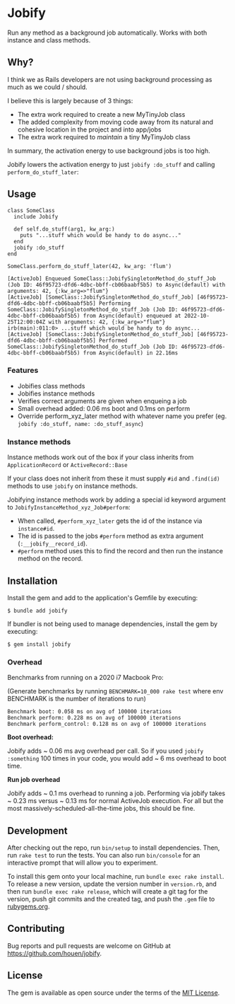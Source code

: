 # Jobify

Run any method as a background job automatically. Works with both instance and class methods.

## Why?

I think we as Rails developers are not using background processing as much as we could / should.

I believe this is largely because of 3 things:

- The extra work required to create a new MyTinyJob class
- The added complexity from moving code away from its natural and cohesive location in the project and into app/jobs
- The extra work required to _maintain_ a tiny MyTinyJob class

In summary, the activation energy to use background jobs is too high.

Jobify lowers the activation energy to just `jobify :do_stuff` and calling `perform_do_stuff_later`:

## Usage

```
class SomeClass
  include Jobify
  
  def self.do_stuff(arg1, kw_arg:) 
    puts "...stuff which would be handy to do async..."
  end
  jobify :do_stuff
end

SomeClass.perform_do_stuff_later(42, kw_arg: 'flum')

[ActiveJob] Enqueued SomeClass::JobifySingletonMethod_do_stuff_Job (Job ID: 46f95723-dfd6-4dbc-bbff-cb06baabf5b5) to Async(default) with arguments: 42, {:kw_arg=>"flum"}
[ActiveJob] [SomeClass::JobifySingletonMethod_do_stuff_Job] [46f95723-dfd6-4dbc-bbff-cb06baabf5b5] Performing SomeClass::JobifySingletonMethod_do_stuff_Job (Job ID: 46f95723-dfd6-4dbc-bbff-cb06baabf5b5) from Async(default) enqueued at 2022-10-25T12:00:04Z with arguments: 42, {:kw_arg=>"flum"}
irb(main):011:0> ...stuff which would be handy to do async...
[ActiveJob] [SomeClass::JobifySingletonMethod_do_stuff_Job] [46f95723-dfd6-4dbc-bbff-cb06baabf5b5] Performed SomeClass::JobifySingletonMethod_do_stuff_Job (Job ID: 46f95723-dfd6-4dbc-bbff-cb06baabf5b5) from Async(default) in 22.16ms
```

### Features

- Jobifies class methods
- Jobifies instance methods
- Verifies correct arguments are given when enqueing a job
- Small overhead added: 0.06 ms boot and 0.1ms on perform
- Override perform_xyz_later method with whatever name you prefer (eg. `jobify :do_stuff, name: :do_stuff_async`)

### Instance methods

Instance methods work out of the box if your class inherits from `ApplicationRecord` or `ActiveRecord::Base`

If your class does not inherit from these it must supply `#id` and `.find(id)` methods to use `jobify` on
instance methods.

Jobifying instance methods work by adding a special id keyword argument to `JobifyInstanceMethod_xyz_Job#perform`:

- When called, `#perform_xyz_later` gets the id of the instance via `instance#id`.
- The id is passed to the jobs `#perform` method as extra argument (`:__jobify__record_id`).
- `#perform` method uses this to find the record and then run the instance method on the record.

## Installation

Install the gem and add to the application's Gemfile by executing:

    $ bundle add jobify

If bundler is not being used to manage dependencies, install the gem by executing:

    $ gem install jobify

### Overhead

Benchmarks from running on a 2020 i7 Macbook Pro:

(Generate benchmarks by running `BENCHMARK=10_000 rake test` where env BENCHMARK is the number of iterations to run)
```
Benchmark boot: 0.058 ms on avg of 100000 iterations
Benchmark perform: 0.228 ms on avg of 100000 iterations
Benchmark perform_control: 0.128 ms on avg of 100000 iterations
```

**Boot overhead:**

Jobify adds ~ 0.06 ms avg overhead per call.
So if you used `jobify :something` 100 times in your code, you would add ~ 6 ms overhead to boot time.

**Run job overhead**

Jobify adds ~ 0.1 ms overhead to running a job. Performing via jobify takes ~ 0.23 ms versus ~ 0.13 ms for normal
ActiveJob execution.
For all but the most massively-scheduled-all-the-time jobs, this should be fine.

## Development

After checking out the repo, run `bin/setup` to install dependencies. Then, run `rake test` to run the tests. You can
also run `bin/console` for an interactive prompt that will allow you to experiment.

To install this gem onto your local machine, run `bundle exec rake install`. To release a new version, update the
version number in `version.rb`, and then run `bundle exec rake release`, which will create a git tag for the version,
push git commits and the created tag, and push the `.gem` file to [rubygems.org](https://rubygems.org).

## Contributing

Bug reports and pull requests are welcome on GitHub at https://github.com/houen/jobify.

## License

The gem is available as open source under the terms of the [MIT License](https://opensource.org/licenses/MIT).
